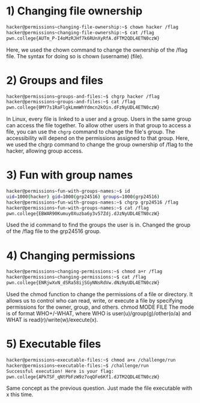 # 1) Changing file ownership

```bash
hacker@permissions~changing-file-ownership:~$ chown hacker /flag
hacker@permissions~changing-file-ownership:~$ cat /flag
pwn.college{AUTm_P-I4oMzRJHf7k6RUnXyRfA.dFTM2QDL4ETN0czW}
```
Here, we used the chown command to change the ownership of the /flag file.
The syntax for doing so is chown (username) (file).

# 2) Groups and files

```bash
hacker@permissions~groups-and-files:~$ chgrp hacker /flag
hacker@permissions~groups-and-files:~$ cat /flag
pwn.college{0MY7s1RaFlgkLmmWhYdmcn2kOin.dFzNyUDL4ETN0czW}
```

In Linux, every file is linked to a user and a group. Users in the same group can access the file together. To allow other users in that group to access a file, you can use the `chgrp` command to change the file's group. The accessibility will depend on the permissions assigned to that group.
Here, we used the chgrp command to change the group ownership of /flag to the hacker, allowing group access.

# 3) Fun with group names

```bash
hacker@permissions~fun-with-groups-names:~$ id
uid=1000(hacker) gid=1000(grp24516) groups=1000(grp24516)
hacker@permissions~fun-with-groups-names:~$ chgrp grp24516 /flag
hacker@permissions~fun-with-groups-names:~$ cat /flag
pwn.college{EBWAR90Kumuy0Xuzba6y3v57Zdj.dJzNyUDL4ETN0czW}
```

Used the id command to find the groups the user is in.
Changed the group of the /flag file to the grp24516 group. 

# 4) Changing permissions

```bash
hacker@permissions~changing-permissions:~$ chmod a+r /flag
hacker@permissions~changing-permissions:~$ cat /flag
pwn.college{ENRjwXvN_dSRa58ijSGyNNsRdVw.dNzNyUDL4ETN0czW}
```
Used the chmod function to change the permissions of a file or directory. It allows us to control who can read, write, or execute a file by specifying permissions for the owner, group, and others.
chmod MODE FILE
The mode is of format WHO+/-WHAT, where WHO is user(u)/group(g)/other(o/a) and WHAT is read(r)/write(w)/execute(x).

# 5) Executable files

```bash
hacker@permissions~executable-files:~$ chmod a+x /challenge/run
hacker@permissions~executable-files:~$ /challenge/run
Successful execution! Here is your flag:
pwn.college{APkTSF_qNtPbFzW9z7oqQFe6Kf1.dJTM2QDL4ETN0czW}
```
Same concept as the previous question. Just made the file executable with x this time.

